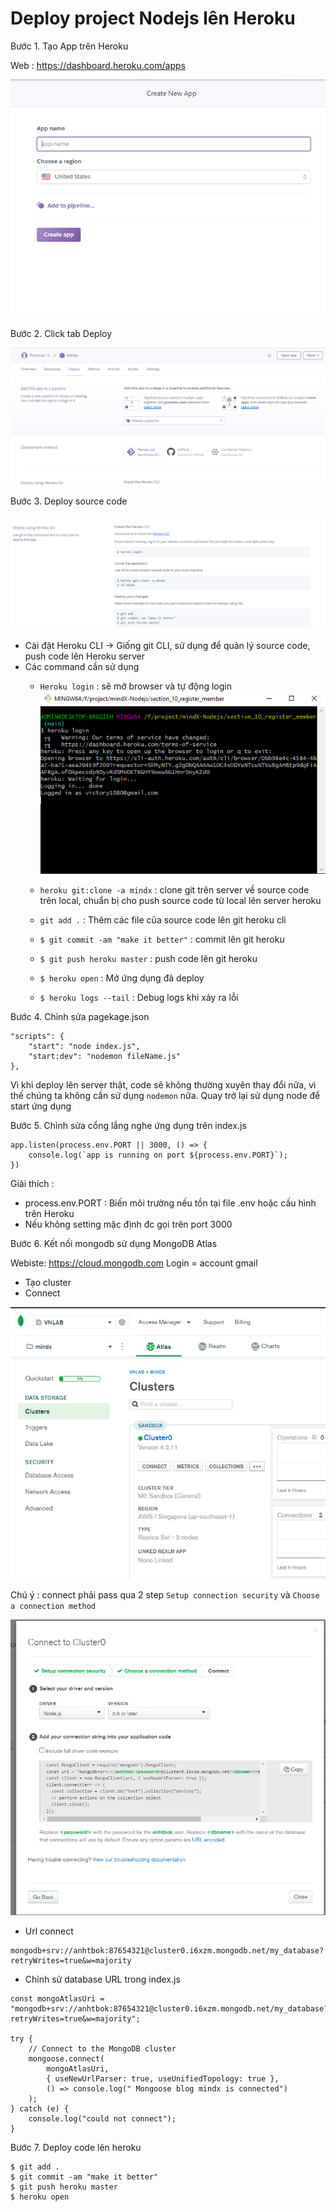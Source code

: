 # Deploy project Nodejs lên Heroku

Bước 1. Tạo App trên Heroku

Web : https://dashboard.heroku.com/apps

![image info](./images/heroku.png)

Bước 2. Click tab Deploy

![img.png](images/img.png)

Bước 3. Deploy source code

![img.png](images/step3.png)

- Cài đặt Heroku CLI -> Giống git CLI, sử dụng để quản lý source code, push code lên Heroku server
- Các command cần sử dụng
    + `Heroku login` : sẽ mở browser và tự động login
    ![img.png](images/login.png)
      
    + `heroku git:clone -a mindx` : clone git trên server về source code trên local, chuẩn bị cho push source code từ local lên server heroku
    
    + `git add .` : Thêm các file của source code lên git heroku cli
      
    + `$ git commit -am "make it better"` : commit lên git heroku
      
    + `$ git push heroku master` : push code lên git heroku
    
    + `$ heroku open` : Mở ứng dụng đã deploy
    
    + `$ heroku logs --tail` : Debug logs khi xảy ra lỗi
    
Bước 4. Chỉnh sửa pagekage.json

```angular2html
"scripts": {
    "start": "node index.js",
    "start:dev": "nodemon fileName.js"
},
```

Vì khi deploy lên server thật, code sẽ không thường xuyên thay đổi nữa, vì thế
chúng ta không cần sử dụng `nodemon` nữa. Quay trở lại sử dụng node để start ứng dụng

Bước 5. Chỉnh sửa cổng lắng nghe ứng dụng trên index.js

```angular2html
app.listen(process.env.PORT || 3000, () => {
    console.log(`app is running on port ${process.env.PORT}`);
})
```
Giải thích :

- process.env.PORT : Biến môi trường nếu tồn tại file .env hoặc cấu hình trên Heroku
- Nếu không setting mặc định đc gọi trên port 3000

Bước 6. Kết nối mongodb sử dụng MongoDB Atlas

Webiste: https://cloud.mongodb.com
Login = account gmail

- Tạo cluster
- Connect

![img.png](images/atlat.png)

Chú ý : connect phải pass qua 2 step 
`Setup connection security` và `Choose a connection method`

![cluster.png](images/cluster.png)

- Url connect

```angular2html
mongodb+srv://anhtbok:87654321@cluster0.i6xzm.mongodb.net/my_database?retryWrites=true&w=majority
```

- Chỉnh sử database URL trong index.js

```angular2html
const mongoAtlasUri = "mongodb+srv://anhtbok:87654321@cluster0.i6xzm.mongodb.net/my_database?retryWrites=true&w=majority";

try {
    // Connect to the MongoDB cluster
    mongoose.connect(
        mongoAtlasUri,
        { useNewUrlParser: true, useUnifiedTopology: true },
        () => console.log(" Mongoose blog mindx is connected")
    );
} catch (e) {
    console.log("could not connect");
}
```

Bước 7. Deploy code lên heroku

```angular2html
$ git add .
$ git commit -am "make it better"
$ git push heroku master
$ heroku open
```